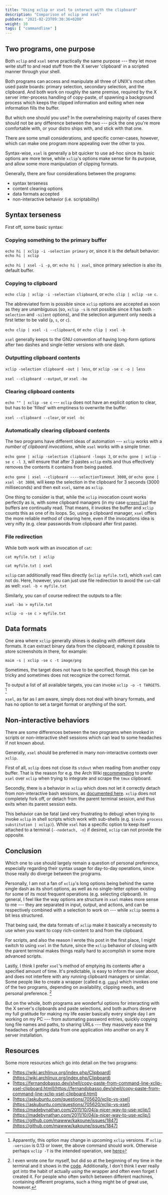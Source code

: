 ```yaml
---
title: "Using xclip or xsel to interact with the clipboard"
description: "Comparison of xclip and xsel"
pubDate: "2021-02-23T09:30:36+0200"
weight: 10
tags: [ "commandline" ]
---
```


## Two programs, one purpose

Both `xclip` and `xsel` serve practically the same purpose ---
they let move write stuff to and read stuff from the X server 'clipboard' in a scripted manner through your shell.

Both programs can access and manipulate all three of UNIX's most often used paste boards:
primary selection, secondary selection, and the clipboard.
And both work on roughly the same premise, required by the X server inter-process handling of copy-paste,
of spawning a background process which keeps the clipped information
and exiting when new information fills the buffer.

But which one should you use?
In the overwhelming majority of cases there should not be any difference between the two ---
pick the one you're more comfortable with, or your distro ships with,
and stick with that one.

There are some small considerations, and specific corner-cases, however,
which can make one program more appealing over the other to you.

Syntax-wise, `xsel` is generally a bit quicker to use ad-hoc since its basic options are more terse,
while `xclip`'s options make sense for its purpose, and allow some more manipulation of clipping formats.

Generally, there are four considerations between the programs:

* syntax terseness
* content clearing options
* data formats accepted
* non-interactive behavior (i.e. scriptability)

## Syntax terseness

First off, some basic syntax:

### Copying something to the primary buffer

`echo hi | xclip -i -selection primary` *or*, since it is the default behavior: `echo hi | xclip`

`echo hi | xsel -i -p`, or: `echo hi | xsel`, since primary selection is also its default buffer.

### Copying to clipboard

`echo clip | xclip -i -selection clipboard`, or `echo clip | xclip -se c`.

The abbreviated form is possible since `xclip` options are accepted as soon as they are unambiguous
(so, `xclip -s` is not possible since it has both `-selection` and `-silent` options),
and the selection argument only needs a first letter to be valid (`p`, `s`, or `c`).

`echo clip | xsel -i --clipboard`, or `echo clip | xsel -b`

`xsel` generally keeps to the GNU convention of having long-form options after two dashes
and single-letter versions with one dash.

### Outputting clipboard contents

`xclip -selection clipboard -out | less`, or `xclip -se c -o | less`

`xsel --clipboard --output`, or `xsel -bo`

### Clearing clipboard contents

`echo "" | xclip -se c` --- `xclip` does not have an explicit option to clear, but has to be 'filled' with emptiness to overwrite the buffer.

`xsel --clipboard --clear`, or `xsel -bc`

### Automatically clearing clipboard contents

The two programs have different ideas of automation ---
`xclip` works with a *number of clipboard invocations*,
while `xsel` works with a simple timer.

`echo gone | xclip -selection clipboard -loops 3`, or `echo gone | xclip -se c -l 3`,
will ensure that after 3 pastes `xclip` exits and thus effectively removes the contents it contains from being pasted.

`echo gone | xsel --clipboard ----selectionTimeout 3000`, or `echo gone | xsel -bt 3000`,
will keep the selection in the clipboard for 3 seconds (3000 milliseconds) and then exit `xsel`, same as `xclip`.

One thing to consider is that, while the `xclip` invocation count works perfectly as is,
with some clipboard managers (in my case [`greenclip`](https://github.com/erebe/greenclip)) the buffers are continually read.
That means, it invokes the buffer and `xclip` counts this as one of its loops.
So, using a clipboard manager, `xsel` offers the more reliable method of clearing here,
even if the invocations idea is very nifty
(e.g. clear passwords from clipboard after first paste).

### File redirection

While both work with an invocation of `cat`:

`cat myfile.txt | xclip`

`cat myfile.txt | xsel`

`xclip` can additionally read files directly (`xclip myfile.txt`),
which `xsel` can not do.
Here, however, you can just use file redirection to avoid the `cat`-call as well:
`xsel -b < myfile.txt`

Similarly, you can of course redirect the outputs to a file:

`xsel -bo > myfile.txt`

`xclip -o -se c > myfile.txt`

## Data formats

One area where `xclip` generally shines is dealing with different data formats.
It can extract binary data from the clipboard,
making it possible to store screenshots in there, for example:

`maim -s | xclip -se c -t image/png`

Sometimes, the target does not have to be specified,
though this can be tricky and sometimes does not recognize the correct format.

To output a list of all available targets, you can invoke `xclip -o -t TARGETS`.
[^newcommand]

[^newcommand]: Apparently, this option may change in upcoming `xclip` versions. If `xclip -version` is 0.13 or lower, the above command should work. Otherwise perhaps `xclip -T` is the intended operation, see [here](https://github.com/astrand/xclip/issues/79#issuecomment-721417730)

`xsel`, as far as I am aware, simply does not deal with binary formats,
and has no option to set a target format or anything of the sort.

## Non-interactive behaviors

There are some differences between the two programs when invoked in scripts or non-interactive shell sessions which can lead to some headaches if not known about.

Generally, `xsel` should be preferred in many non-interactive contexts over `xclip`.

First of all, `xclip` does not close its `stdout` when reading from another copy buffer.
That is the reason for e.g. the Arch Wiki [recommending](https://wiki.archlinux.org/index.php/Tmux#X_clipboard_integration) to prefer `xsel` over `xclip` when trying to integrate and scrape the `tmux` clipboard.

Secondly, there is a behavior in `xclip` which does not let it correctly detach from
non-interactive bash sessions, as [documented here](https://unix.stackexchange.com/questions/316715/xclip-works-differently-in-interactive-and-non-interactive-shells).
`xclip` does not completely fork off, or detach from the parent terminal session,
and thus exits when its parent session exits.

This behavior can be fatal (and very frustrating to debug) when trying to invoke `xclip` in shell scripts which work with sub-shells
(e.g. `$(echo process substitution | xclip)`).
While `xsel` has a specific option to keep itself attached to a terminal (`--nodetach, -n`) if desired,
`xclip` can not provide the opposite.

## Conclusion

Which one to use should largely remain a question of personal preference,
especially regarding their syntax usage for day-to-day operations,
since those really do diverge between the programs.

Personally, I am not a fan of `xclip`'s long options being behind the same single dash as its short options,
as well as no single-letter option existing for some of its most frequent operations (e.g. selecting clipboard).
In general, I feel like the way options are structure in `xsel` makes more sense to me ---
they are separated in input, output, and actions, and can be respectively combined with a selection to work on ---
while `xclip` seems a bit less structured.

That being said,
the data formats of `xclip` make it basically a necessity to use when you want to copy rich-content to and from the clipboard.

For scripts, and also the reason I wrote this post in the first place,
I might switch to using `xsel` in the future,
since the `xclip` behavior of closing with the parent terminal makes things really hard to accomplish in some more advanced scripts.

Lastly, I think I prefer `xsel`'s method of emptying its contents after a specified amount of time.
It's predictable,
is easy to inform the user about,
and does not interfere with any running clipboard managers or similar.
Some people like to create a wrapper (called e.g. [`copy`](https://github.com/kyazdani42/dotfiles/blob/master/bin/copy
)) which invokes one of the two programs,
depending on availability, clipping needs, and personal preference.
[^wrapper]

[^wrapper]: I even wrote one for myself, but did so at the beginning of my time in the terminal and it shows in the [code](https://gitlab.com/marty-oehme/dotfiles/-/blob/master/X/.local/bin/clip). Additionally, I don't think I ever really got into the habit of actually *using* the wrapper and often even forget I created it. For people who often switch between different machines, containing different programs, such a thing might be of great use, however.

But on the whole, both programs are wonderful options for interacting with the X server's clipboards and paste selections,
and both authors deserve my full gratitude for making my life easier basically every single day I am working on my PC ---
from automating password entries,
quickly copying long file names and paths,
to sharing URLs ---
they massively ease the headaches of getting data from one application into another on any X server installation.

## Resources

Some more resources which go into detail on the two programs:

* [https://wiki.archlinux.org/index.php/Clipboard](https://wiki.archlinux.org/index.php/Clipboard)
* [https://fernandobasso.dev/shell/copy-paste-from-command-line-xclip-xsel-clipboard.html](https://fernandobasso.dev/shell/copy-paste-from-command-line-xclip-xsel-clipboard.html)
* [https://askubuntu.com/questions/705620/xclip-vs-xsel](https://askubuntu.com/questions/705620/xclip-vs-xsel)
* [https://madebynathan.com/2011/10/04/a-nicer-way-to-use-xclip/](https://madebynathan.com/2011/10/04/a-nicer-way-to-use-xclip/)
* [https://github.com/mawww/kakoune/issues/1847](https://github.com/mawww/kakoune/issues/1847)
